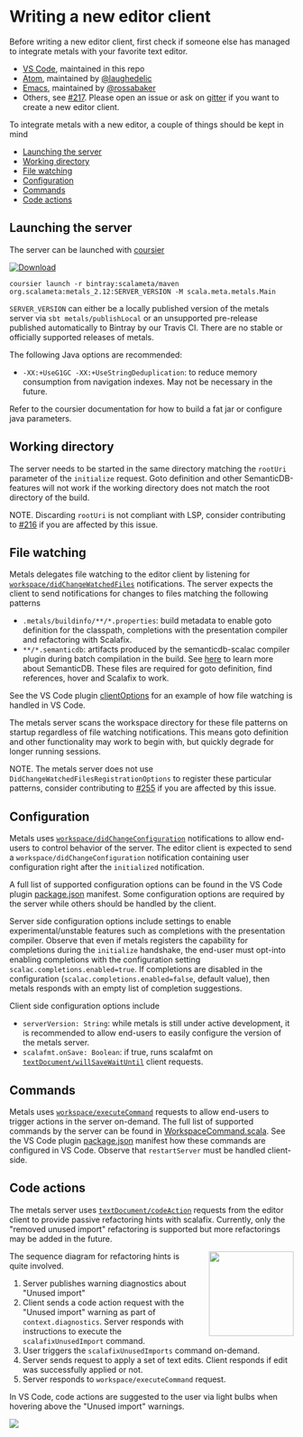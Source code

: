 # Writing a new editor client

Before writing a new editor client, first check if someone else has managed to
integrate metals with your favorite text editor.

* [VS Code](https://github.com/scalameta/metals/blob/master/vscode-extension/src/extension.ts),
  maintained in this repo
* [Atom](https://github.com/laughedelic/atom-ide-scala), maintained by
  [@laughedelic](https://github.com/laughedelic)
* [Emacs](https://github.com/rossabaker/lsp-scala), maintained by
  [@rossabaker](https://github.com/rossabaker)
* Others, see [#217](https://github.com/scalameta/metals/issues/217). Please
  open an issue or ask on [gitter](https://gitter.im/scalameta/scalameta) if you
  want to create a new editor client.

To integrate metals with a new editor, a couple of things should be kept in mind

<!-- TOC depthFrom:2 depthTo:2 -->

* [Launching the server](#launching-the-server)
* [Working directory](#working-directory)
* [File watching](#file-watching)
* [Configuration](#configuration)
* [Commands](#commands)
* [Code actions](#code-actions)

<!-- /TOC -->

## Launching the server

The server can be launched with
[coursier](https://github.com/coursier/coursier/)

[ ![Download](https://api.bintray.com/packages/scalameta/maven/metals/images/download.svg) ](https://bintray.com/scalameta/maven/metals/_latestVersion)

```
coursier launch -r bintray:scalameta/maven org.scalameta:metals_2.12:SERVER_VERSION -M scala.meta.metals.Main
```

`SERVER_VERSION` can either be a locally published version of the metals server
via `sbt metals/publishLocal` or an unsupported pre-release published
automatically to Bintray by our Travis CI. There are no stable or officially
supported releases of metals.

The following Java options are recommended:

* `-XX:+UseG1GC -XX:+UseStringDeduplication`: to reduce memory consumption from
  navigation indexes. May not be necessary in the future.

Refer to the coursier documentation for how to build a fat jar or configure java
parameters.

## Working directory

The server needs to be started in the same directory matching the `rootUri`
parameter of the `initialize` request. Goto definition and other
SemanticDB-features will not work if the working directory does not match the
root directory of the build.

NOTE. Discarding `rootUri` is not compliant with LSP, consider contributing to
[#216][] if you are affected by this issue.

## File watching

Metals delegates file watching to the editor client by listening for
[`workspace/didChangeWatchedFiles`][] notifications. The server expects the
client to send notifications for changes to files matching the following
patterns

* `.metals/buildinfo/**/*.properties`: build metadata to enable goto definition
  for the classpath, completions with the presentation compiler and refactoring
  with Scalafix.
* `**/*.semanticdb`: artifacts produced by the semanticdb-scalac compiler plugin
  during batch compilation in the build. See
  [here](https://github.com/scalameta/scalameta/blob/master/semanticdb/semanticdb3/semanticdb3.md)
  to learn more about SemanticDB. These files are required for goto definition,
  find references, hover and Scalafix to work.

See the VS Code plugin
[clientOptions](https://github.com/scalameta/metals/blob/fb166f1d81eb77ebd9c6b3ee95e65fb58a907eec/vscode-extension/src/extension.ts#L44-L54)
for an example of how file watching is handled in VS Code.

The metals server scans the workspace directory for these file patterns on
startup regardless of file watching notifications. This means goto definition
and other functionality may work to begin with, but quickly degrade for longer
running sessions.

NOTE. The metals server does not use `DidChangeWatchedFilesRegistrationOptions`
to register these particular patterns, consider contributing to [#255][] if you
are affected by this issue.

## Configuration

Metals uses
[`workspace/didChangeConfiguration`](https://microsoft.github.io/language-server-protocol/specification#workspace_didChangeWatchedFiles)
notifications to allow end-users to control behavior of the server. The editor
client is expected to send a `workspace/didChangeConfiguration` notification
containing user configuration right after the `initialized` notification.

A full list of supported configuration options can be found in the VS Code
plugin
[package.json](https://github.com/scalameta/metals/blob/master/vscode-extension/package.json)
manifest. Some configuration options are required by the server while others
should be handled by the client.

Server side configuration options include settings to enable
experimental/unstable features such as completions with the presentation
compiler. Observe that even if metals registers the capability for completions
during the `initialize` handshake, the end-user must opt-into enabling
completions with the configuration setting `scalac.completions.enabled=true`. If
completions are disabled in the configuration
(`scalac.completions.enabled=false`, default value), then metals responds with
an empty list of completion suggestions.

Client side configuration options include

* `serverVersion: String`: while metals is still under active development, it is
  recommended to allow end-users to easily configure the version of the metals
  server.
* `scalafmt.onSave: Boolean`: if true, runs scalafmt on
  [`textDocument/willSaveWaitUntil`][] client requests.

## Commands

Metals uses [`workspace/executeCommand`][] requests to allow end-users to
trigger actions in the server on-demand. The full list of supported commands by
the server can be found in [WorkspaceCommand.scala][]. See the VS Code plugin
[package.json][] manifest how these commands are configured in VS Code. Observe
that `restartServer` must be handled client-side.

## Code actions

The metals server uses [`textDocument/codeAction`][] requests from the editor
client to provide passive refactoring hints with scalafix. Currently, only the
"removed unused import" refactoring is supported but more refactorings may be
added in the future.

<img src="img/code-actions.png" align="right" width="150px" style="padding-left: 20px"/>

The sequence diagram for refactoring hints is quite involved.

1.  Server publishes warning diagnostics about "Unused import"
2.  Client sends a code action request with the "Unused import" warning as part
    of `context.diagnostics`. Server responds with instructions to execute the
    `scalafixUnusedImport` command.
3.  User triggers the `scalafixUnusedImports` command on-demand.
4.  Server sends request to apply a set of text edits. Client responds if edit
    was successfully applied or not.
5.  Server responds to `workspace/executeCommand` request.

In VS Code, code actions are suggested to the user via light bulbs when hovering
above the "Unused import" warnings.

![](img/code-actions.gif)

[`textdocument/willsavewaituntil`]: https://microsoft.github.io/language-server-protocol/specification#textDocument_willSaveWaitUntil
[`textdocument/codeaction`]: https://microsoft.github.io/language-server-protocol/specification#textDocument_codeAction
[`workspace/executecommand`]: https://microsoft.github.io/language-server-protocol/specification#workspace_executeCommand
[workspacecommand.scala]: https://github.com/scalameta/metals/blob/master/metals/src/main/scala/scala/meta/metals/WorkspaceCommand.scala
[package.json]: https://github.com/scalameta/metals/blob/master/vscode-extension/package.json
[`workspace/didchangewatchedfiles`]: https://microsoft.github.io/language-server-protocol/specification#workspace_didChangeWatchedFiles
[#216]: https://github.com/scalameta/metals/issues/216
[#255]: https://github.com/scalameta/metals/issues/255
